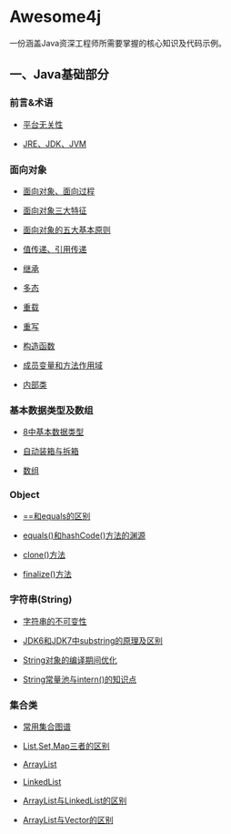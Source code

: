 # Awesome4j
一份涵盖Java资深工程师所需要掌握的核心知识及代码示例。

## 一、Java基础部分

### 前言&术语

- [平台无关性](awesome4j-java/src/main/java/com/penglecode/awesome4j/java/basic/intro/平台无关性.md)

- [JRE、JDK、JVM](awesome4j-java/src/main/java/com/penglecode/awesome4j/java/basic/intro/JRE、JDK、JVM.md)

### 面向对象

- [面向对象、面向过程](awesome4j-java/src/main/java/com/penglecode/awesome4j/java/basic/oop/面向对象、面向过程.md)

- [面向对象三大特征](awesome4j-java/src/main/java/com/penglecode/awesome4j/java/basic/oop/面向对象的三大特征.md)

- [面向对象的五大基本原则](awesome4j-java/src/main/java/com/penglecode/awesome4j/java/basic/oop/面向对象的五大基本原则.md)

- [值传递、引用传递](awesome4j-java/src/main/java/com/penglecode/awesome4j/java/basic/oop/值传递、引用传递.md)

- [继承](awesome4j-java/src/main/java/com/penglecode/awesome4j/java/basic/oop/继承.md)

- [多态](awesome4j-java/src/main/java/com/penglecode/awesome4j/java/basic/oop/多态.md)

- [重载](awesome4j-java/src/main/java/com/penglecode/awesome4j/java/basic/oop/重载.md)

- [重写](awesome4j-java/src/main/java/com/penglecode/awesome4j/java/basic/oop/重写.md)

- [构造函数](awesome4j-java/src/main/java/com/penglecode/awesome4j/java/basic/constructor/构造函数.md)

- [成员变量和方法作用域](awesome4j-java/src/main/java/com/penglecode/awesome4j/java/basic/scope/成员变量和方法作用域.md)

- [内部类](awesome4j-java/src/main/java/com/penglecode/awesome4j/java/basic/innerclass/内部类.md)

### 基本数据类型及数组

- [8中基本数据类型](awesome4j-java/src/main/java/com/penglecode/awesome4j/java/basic/datatype/8种基本数据类型.md)

- [自动装箱与拆箱](awesome4j-java/src/main/java/com/penglecode/awesome4j/java/basic/autobox/自动装箱与拆箱.md)

- [数组](awesome4j-java/src/main/java/com/penglecode/awesome4j/java/basic/array/数组.md)

### Object

- [==和equals的区别](awesome4j-java/src/main/java/com/penglecode/awesome4j/java/lang/object/==和equals的区别.md)

- [equals()和hashCode()方法的渊源](awesome4j-java/src/main/java/com/penglecode/awesome4j/java/lang/object/equals()和hashCode()方法的渊源.md)

- [clone()方法](awesome4j-java/src/main/java/com/penglecode/awesome4j/java/lang/object/clone()方法.md)

- [finalize()方法](awesome4j-java/src/main/java/com/penglecode/awesome4j/java/lang/object/finalize()方法.md)

### 字符串(String)

- [字符串的不可变性](awesome4j-java/src/main/java/com/penglecode/awesome4j/java/lang/string/字符串的不可变性.md)

- [JDK6和JDK7中substring的原理及区别](awesome4j-java/src/main/java/com/penglecode/awesome4j/java/lang/string/JDK6和JDK7中substring的原理及区别.md)

- [String对象的编译期间优化](awesome4j-java/src/main/java/com/penglecode/awesome4j/java/lang/string/String对象的编译期间优化.md)

- [String常量池与intern()的知识点](awesome4j-java/src/main/java/com/penglecode/awesome4j/java/lang/string/String常量池与intern()的知识点.md)

### 集合类

- [常用集合图谱](awesome4j-java/src/main/java/com/penglecode/awesome4j/java/util/collection/Java常用集合框架图谱.md)

- [List,Set,Map三者的区别](awesome4j-java/src/main/java/com/penglecode/awesome4j/java/util/collection/List,Set,Map三者的区别.md)

- [ArrayList](awesome4j-java/src/main/java/com/penglecode/awesome4j/java/util/list/ArrayList.md)

- [LinkedList](awesome4j-java/src/main/java/com/penglecode/awesome4j/java/util/list/LinkedList.md)

- [ArrayList与LinkedList的区别](awesome4j-java/src/main/java/com/penglecode/awesome4j/java/util/list/ArrayList与LinkedList的区别.md)

- [ArrayList与Vector的区别](awesome4j-java/src/main/java/com/penglecode/awesome4j/java/util/list/ArrayList与Vector的区别.md)